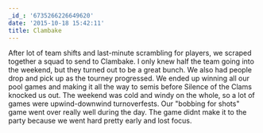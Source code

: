 ```yaml
---
_id_: '6735266226649620'
date: '2015-10-18 15:42:11'
title: Clambake
---
```


After lot of team shifts and last-minute scrambling for players, we scraped together a squad to send to Clambake. I only knew half the team
going into the weekend, but they turned out to be a great bunch. We also had people drop and pick up as the tourney progressed. We ended up
winning all our pool games and making it all the way to semis before Silence of the Clams knocked us out. The weekend was cold and windy on
the whole, so a lot of games were upwind-downwind turnoverfests. Our "bobbing for shots" game went over really well during the day. The game
didnt make it to the party because we went hard pretty early and lost focus.
